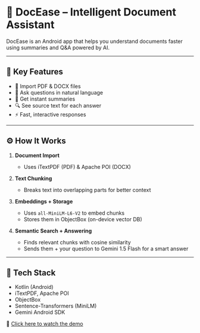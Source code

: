 # 📄 DocEase – Intelligent Document Assistant

DocEase is an Android app that helps you understand documents faster using summaries and Q&A powered by AI.

---

## 🚀 Key Features

- 📂 Import PDF & DOCX files
- 🧠 Ask questions in natural language
- 📝 Get instant summaries
- 🔍 See source text for each answer
- ⚡ Fast, interactive responses

---

## ⚙️ How It Works

1. **Document Import**  
   - Uses iTextPDF (PDF) & Apache POI (DOCX)

2. **Text Chunking**  
   - Breaks text into overlapping parts for better context

3. **Embeddings + Storage**  
   - Uses `all-MiniLM-L6-V2` to embed chunks  
   - Stores them in ObjectBox (on-device vector DB)

4. **Semantic Search + Answering**  
   - Finds relevant chunks with cosine similarity  
   - Sends them + your question to Gemini 1.5 Flash for a smart answer

---

## 🧰 Tech Stack

- Kotlin (Android)
- iTextPDF, Apache POI
- ObjectBox
- Sentence-Transformers (MiniLM)
- Gemini Android SDK

🎥 [Click here to watch the demo](DocEase_WorkingDemo.mp4)





